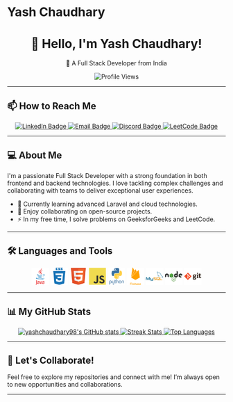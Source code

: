 # Yash Chaudhary

<div align="center">
  <h1>👋 Hello, I'm Yash Chaudhary!</h1>
  <p>🌟 A Full Stack Developer from India</p>
  <img src="https://komarev.com/ghpvc/?username=yashchaudhary98&style=flat-square&color=blue" alt="Profile Views"/>
</div>

---

## 📫 How to Reach Me
<div align="center">
  <a href="https://www.linkedin.com/in/yashchaudharyx20/">
    <img src="https://img.shields.io/badge/LinkedIn-blue?style=flat&logo=linkedin&logoColor=white" alt="LinkedIn Badge"/>
  </a>
  <a href="mailto:yashchaudharyx20@gmail.com">
    <img src="https://img.shields.io/badge/Email-red?style=flat&logo=gmail&logoColor=white" alt="Email Badge"/>
  </a>
  <a href="https://discord.com/channels/@me">
    <img src="https://img.shields.io/badge/Discord-5865F2?style=flat&logo=discord&logoColor=white" alt="Discord Badge"/>
  </a>
  <a href="https://leetcode.com/u/eUdABPYq02/">
    <img src="https://img.shields.io/badge/LeetCode-orange?style=flat&logo=leetcode&logoColor=white" alt="LeetCode Badge"/>
  </a>
</div>

---

## 💻 About Me
I'm a passionate Full Stack Developer with a strong foundation in both frontend and backend technologies. I love tackling complex challenges and collaborating with teams to deliver exceptional user experiences.

- 🚀 Currently learning advanced Laravel and cloud technologies.
- 🌱 Enjoy collaborating on open-source projects.
- ⚡ In my free time, I solve problems on GeeksforGeeks and LeetCode.

---

## 🛠️ Languages and Tools
<div align="center">
  <img src="https://github.com/devicons/devicon/blob/master/icons/java/java-original-wordmark.svg" title="Java" alt="Java" width="40" height="40"/>
  <img src="https://github.com/devicons/devicon/blob/master/icons/css3/css3-plain-wordmark.svg" title="CSS3" alt="CSS" width="40" height="40"/>
  <img src="https://github.com/devicons/devicon/blob/master/icons/html5/html5-original.svg" title="HTML5" alt="HTML" width="40" height="40"/>
  <img src="https://github.com/devicons/devicon/blob/master/icons/javascript/javascript-original.svg" title="JavaScript" alt="JavaScript" width="40" height="40"/> 
  <img src="https://github.com/devicons/devicon/blob/master/icons/python/python-original-wordmark.svg" title="Python" alt="Python" width="40" height="40"/>
  <img src="https://github.com/devicons/devicon/blob/master/icons/firebase/firebase-plain-wordmark.svg" title="Firebase" alt="Firebase" width="40" height="40"/>
  <img src="https://github.com/devicons/devicon/blob/master/icons/mysql/mysql-original-wordmark.svg" title="MySQL" alt="MySQL" width="40" height="40"/>
  <img src="https://github.com/devicons/devicon/blob/master/icons/nodejs/nodejs-original-wordmark.svg" title="NodeJS" alt="NodeJS" width="40" height="40"/>
  <img src="https://github.com/devicons/devicon/blob/master/icons/git/git-original-wordmark.svg" title="Git" alt="Git" width="40" height="40"/>
</div>

---

## 📊 My GitHub Stats
<div align="center">
  <a href="http://www.github.com/yashchaudhary98">
    <img src="https://github-readme-stats.vercel.app/api?username=yashchaudhary98&show_icons=true&hide=&count_private=true&title_color=3382ed&text_color=ffffff&icon_color=f97316&bg_color=27272a&hide_border=true" alt="yashchaudhary98's GitHub stats" />
  </a>
  <a href="http://www.github.com/yashchaudhary98">
    <img src="https://github-readme-streak-stats.herokuapp.com/?user=yashchaudhary98&stroke=ffffff&background=27272a&ring=3382ed&fire=3382ed&currStreakNum=ffffff&currStreakLabel=3382ed&sideNums=ffffff&sideLabels=ffffff&dates=ffffff&hide_border=true" alt="Streak Stats" />
  </a>
  <a href="https://github.com/yashchaudhary98" align="left">
    <img src="https://github-readme-stats.vercel.app/api/top-langs/?username=yashchaudhary98&langs_count=10&title_color=3382ed&text_color=ffffff&icon_color=f97316&bg_color=27272a&hide_border=true&locale=en&custom_title=Top%20Languages" alt="Top Languages" />
  </a>
</div>

---

## 🤝 Let's Collaborate!
Feel free to explore my repositories and connect with me! I’m always open to new opportunities and collaborations.

---
